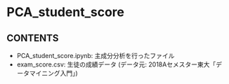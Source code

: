 # PCA_student_score

## CONTENTS

- PCA_student_score.ipynb: 主成分分析を行ったファイル
- exam_score.csv: 生徒の成績データ (データ元: 2018Aセメスター東大「データマイニング入門」)
